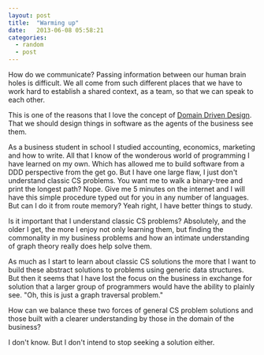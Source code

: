 ```yaml
---
layout: post
title:  "Warming up"
date:   2013-06-08 05:58:21
categories:
  - random
  - post
---
```


How do we communicate? Passing information between our human brain holes
is difficult. We all come from such different places that we
have to work hard to establish a shared context, as a team, so that
we can speak to each other.

This is one of the reasons that I love the concept of [Domain Driven Design][ddd].
That we should design things in software as the agents of the business see
them.

As a business student in school I studied accounting, economics, marketing and
how to write. All that I know of the wonderous world of programming I have learned
on my own. Which has allowed me to build software from a DDD perspective from
the get go. But I have one large flaw, I just don't understand classic CS
problems. You want me to walk a binary-tree and print the longest path? Nope.
Give me 5 minutes on the internet and I will have this simple procedure typed
out for you in any number of languages. But can I do it from route memory?
Yeah right, I have better things to study.

Is it important that I understand classic CS problems? Absolutely, and the
older I get, the more I enjoy not only learning them, but finding the commonality
in my business problems and how an intimate understanding of graph theory really
does help solve them.

As much as I start to learn about classic CS solutions the more that I want
to build these abstract solutions to problems using generic data structures.
But then it seems that I have lost the focus on the business in exchange for
solution that a larger group of programmers would have the ability to plainly
see. "Oh, this is just a graph traversal problem."

How can we balance these two forces of general CS problem solutions and those
built with a clearer understanding by those in the domain of the business?

I don't know. But I don't intend to stop seeking a solution either.


[ddd]:       http://en.wikipedia.org/wiki/Domain-driven_design

